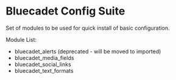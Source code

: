 # Bluecadet Config Suite

Set of modules to be used for quick install of basic configuration.

Module List:

* bluecadet_alerts (deprecated - will be moved to imported)
* bluecadet_media_fields
* bluecadet_social_links
* bluecadet_text_formats
